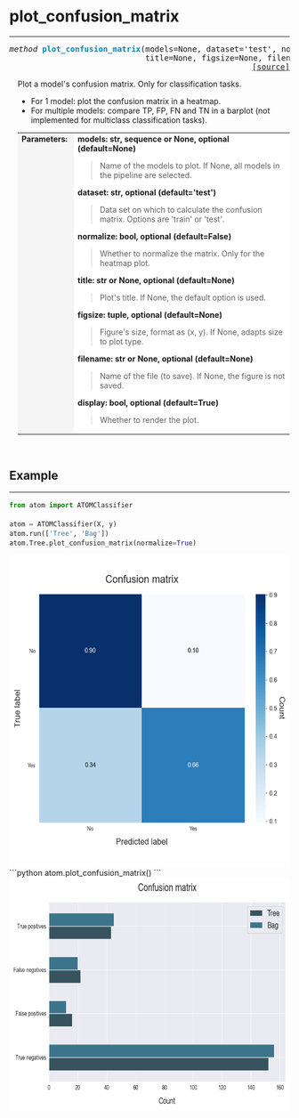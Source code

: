 # plot_confusion_matrix
-----------------------

<a name="atom"></a>
<pre><em>method</em> <strong style="color:#008AB8">plot_confusion_matrix</strong>(models=None, dataset='test', normalize=False,
                             title=None, figsize=None, filename=None, display=True)
<div align="right"><a href="https://github.com/tvdboom/ATOM/blob/master/atom/plots.py#L1463">[source]</a></div></pre>
<div style="padding-left:3%">
Plot a model's confusion matrix. Only for classification tasks.

* For 1 model: plot the confusion matrix in a heatmap.
* For multiple models: compare TP, FP, FN and TN in a barplot (not implemented for multiclass classification tasks).

<table width="100%">
<tr>
<td width="15%" style="vertical-align:top; background:#F5F5F5;"><strong>Parameters:</strong></td>
<td width="75%" style="background:white;">
<strong>models: str, sequence or None, optional (default=None)</strong>
<blockquote>
Name of the models to plot. If None, all models in the pipeline are selected.
</blockquote>
<strong>dataset: str, optional (default='test')</strong>
<blockquote>
Data set on which to calculate the confusion matrix. Options are 'train' or 'test'.
</blockquote>
<strong>normalize: bool, optional (default=False)</strong>
<blockquote>
Whether to normalize the matrix. Only for the heatmap plot.
</blockquote>
<strong>title: str or None, optional (default=None)</strong>
<blockquote>
Plot's title. If None, the default option is used.
</blockquote>
<strong>figsize: tuple, optional (default=None)</strong>
<blockquote>
Figure's size, format as (x, y). If None, adapts size to plot type.
</blockquote>
<strong>filename: str or None, optional (default=None)</strong>
<blockquote>
Name of the file (to save). If None, the figure is not saved.
</blockquote>
<strong>display: bool, optional (default=True)</strong>
<blockquote>
Whether to render the plot.
</blockquote>
</tr>
</table>
</div>
<br />


## Example
----------

```python
from atom import ATOMClassifier

atom = ATOMClassifier(X, y)
atom.run(['Tree', 'Bag'])
atom.Tree.plot_confusion_matrix(normalize=True)
```
<div align="center">
    <img src="../../img/plots/plot_confusion_matrix_1.png" alt="plot_confusion_matrix_1" width="560" height="560"/>
</div>
```python
atom.plot_confusion_matrix()
```
<div align="center">
    <img src="../../img/plots/plot_confusion_matrix_2.png" alt="plot_confusion_matrix_2" width="700" height="420"/>
</div>